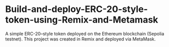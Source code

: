 # Build-and-deploy-ERC-20-style-token-using-Remix-and-Metamask
A simple ERC-20–style token deployed on the Ethereum blockchain (Sepolia testnet).   This project was created in Remix and deployed via MetaMask.
